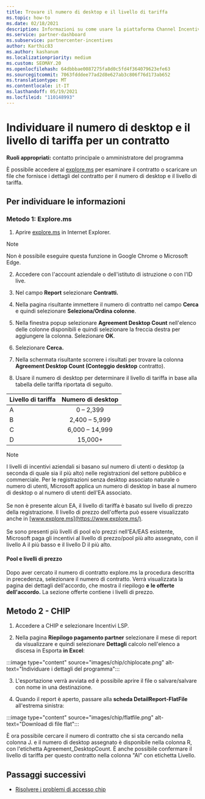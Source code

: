 ```yaml
---
title: Trovare il numero di desktop e il livello di tariffa
ms.topic: how-to
ms.date: 02/18/2021
description: Informazioni su come usare la piattaforma Channel Incentives (CHIP) per trovare le informazioni sul numero di desktop e sul livello di tariffa per un contratto.
ms.service: partner-dashboard
ms.subservice: partnercenter-incentives
author: Karthic83
ms.author: kashanum
ms.localizationpriority: medium
ms.custom: SEOMAY.20
ms.openlocfilehash: 64dbbbae0087275fa8d0c5fd4f364079623efe63
ms.sourcegitcommit: 7063fdddee77ad2d8e627ab3c806f76d173ab652
ms.translationtype: MT
ms.contentlocale: it-IT
ms.lasthandoff: 05/19/2021
ms.locfileid: "110148993"
---
```

# <a name="locate-the-desktop-count-and-fee-level-for-an-agreement"></a>Individuare il numero di desktop e il livello di tariffa per un contratto

**Ruoli appropriati:** contatto principale o amministratore del programma

È possibile accedere al [explore.ms](https://www.explore.ms/) per esaminare il contratto o scaricare un file che fornisce i dettagli del contratto per il numero di desktop e il livello di tariffa.

## <a name="to-locate-the-information"></a>Per individuare le informazioni

### <a name="method-1--explorems"></a>Metodo 1: Explore.ms

1. Aprire [explore.ms](https://www.explore.ms/) in Internet Explorer. 

>[!Note]
>Non è possibile eseguire questa funzione in Google Chrome o Microsoft Edge.

2. Accedere con l'account aziendale o dell'istituto di istruzione o con l'ID live.  

3. Nel campo **Report** selezionare **Contratti.**

4. Nella pagina risultante immettere il numero di contratto nel campo **Cerca** e quindi selezionare **Seleziona/Ordina colonne**.

5. Nella finestra popup selezionare **Agreement Desktop Count** nell'elenco delle colonne disponibili e quindi selezionare la freccia destra per aggiungere la colonna. Selezionare **OK**.

6. Selezionare **Cerca.**

7. Nella schermata risultante scorrere i risultati per trovare la colonna **Agreement Desktop Count (Conteggio desktop** contratto). 

8. Usare il numero di desktop per determinare il livello di tariffa in base alla tabella delle tariffa riportata di seguito.  

| Livello di tariffa | Numero di desktop |
| ------ | :-----------: |
|  A | 0 – 2,399    |
|  B | 2,400 – 5,999    |
|  C | 6,000 – 14,999    |
|  D | 15,000+   |

>[!NOTE]
>I livelli di incentivi aziendali si basano sul numero di utenti o desktop (a seconda di quale sia il più alto) nelle registrazioni del settore pubblico e commerciale. Per le registrazioni senza desktop associato naturale o numero di utenti, Microsoft applica un numero di desktop in base al numero di desktop o al numero di utenti dell'EA associato. <br><br>Se non è presente alcun EA, il livello di tariffa è basato sul livello di prezzo della registrazione. Il livello di prezzo dell'offerta può essere visualizzato anche in [www.explore.ms](https://www.explore.ms/). <br><br>Se sono presenti più livelli di pool e/o prezzi nell'EA/EAS esistente, Microsoft paga gli incentivi al livello di prezzo/pool più alto assegnato, con il livello A il più basso e il livello D il più alto.

#### <a name="pool-and-pricing-levels"></a>Pool e livelli di prezzo

Dopo aver cercato il numero di contratto explore.ms la procedura descritta in precedenza, selezionare il numero di contratto. Verrà visualizzata la pagina dei dettagli dell'accordo, che mostra il riepilogo **e** **le offerte dell'accordo.** La sezione offerte contiene i livelli di prezzo.

## <a name="method-2---chip"></a>Metodo 2 - CHIP

1. Accedere a CHIP e selezionare Incentivi LSP.

2. Nella pagina **Riepilogo pagamento partner** selezionare il mese di report da visualizzare e quindi selezionare **Dettagli** calcolo nell'elenco a discesa in Esporta **in Excel**:

:::image type="content" source="images/chip/chiplocate.png" alt-text="Individuare i dettagli del programma":::

3. L'esportazione verrà avviata ed è possibile aprire il file o salvare/salvare con nome in una destinazione.

4. Quando il report è aperto, passare alla **scheda DetailReport-FlatFile** all'estrema sinistra:

:::image type="content" source="images/chip/flatfile.png" alt-text="Download di file flat":::

È ora possibile cercare il numero di contratto che si sta cercando nella colonna J. e il numero di desktop assegnato è disponibile nella colonna R, con l'etichetta Agreement_DesktopCount. È anche possibile confermare il livello di tariffa per questo contratto nella colonna "AI" con etichetta Livello.

## <a name="next-steps"></a>Passaggi successivi

- [Risolvere i problemi di accesso chip](chip-access-trouble.md)
